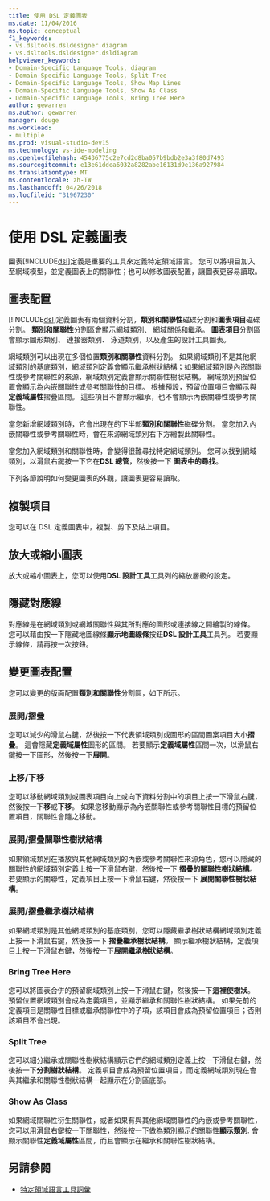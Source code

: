 ```yaml
---
title: 使用 DSL 定義圖表
ms.date: 11/04/2016
ms.topic: conceptual
f1_keywords:
- vs.dsltools.dsldesigner.diagram
- vs.dsltools.dsldesigner.dsldiagram
helpviewer_keywords:
- Domain-Specific Language Tools, diagram
- Domain-Specific Language Tools, Split Tree
- Domain-Specific Language Tools, Show Map Lines
- Domain-Specific Language Tools, Show As Class
- Domain-Specific Language Tools, Bring Tree Here
author: gewarren
ms.author: gewarren
manager: douge
ms.workload:
- multiple
ms.prod: visual-studio-dev15
ms.technology: vs-ide-modeling
ms.openlocfilehash: 45436775c2e7cd2d8ba057b9bdb2e3a3f80d7493
ms.sourcegitcommit: e13e61ddea6032a8282abe16131d9e136a927984
ms.translationtype: MT
ms.contentlocale: zh-TW
ms.lasthandoff: 04/26/2018
ms.locfileid: "31967230"
---
```

# <a name="working-with-the-dsl-definition-diagram"></a>使用 DSL 定義圖表
圖表[!INCLUDE[dsl](../modeling/includes/dsl_md.md)]定義是重要的工具來定義特定領域語言。 您可以將項目加入至網域模型，並定義圖表上的關聯性；也可以修改圖表配置，讓圖表更容易讀取。

## <a name="the-layout-of-the-diagram"></a>圖表配置
 [!INCLUDE[dsl](../modeling/includes/dsl_md.md)]定義圖表有兩個資料分割，**類別和關聯性**磁碟分割和**圖表項目**磁碟分割。 **類別和關聯性**分割區會顯示網域類別、 網域關係和繼承。 **圖表項目**分割區會顯示圖形類別、 連接器類別、 泳道類別，以及產生的設計工具圖表。

 網域類別可以出現在多個位置**類別和關聯性**資料分割。 如果網域類別不是其他網域類別的基底類別，網域類別定義會顯示繼承樹狀結構；如果網域類別是內嵌關聯性或參考關聯性的來源，網域類別定義會顯示關聯性樹狀結構。 網域類別預留位置會顯示為內嵌關聯性或參考關聯性的目標。 根據預設，預留位置項目會顯示與**定義域屬性**摺疊區間。 這些項目不會顯示繼承，也不會顯示內嵌關聯性或參考關聯性。

 當您新增網域類別時，它會出現在的下半部**類別和關聯性**磁碟分割。 當您加入內嵌關聯性或參考關聯性時，會在來源網域類別右下方繪製此關聯性。

 當您加入網域類別和關聯性時，會變得很難尋找特定網域類別。 您可以找到網域類別，以滑鼠右鍵按一下它在**DSL 總管**，然後按一下 **圖表中的尋找**。

 下列各節說明如何變更圖表的外觀，讓圖表更容易讀取。

## <a name="copying-elements"></a>複製項目
 您可以在 DSL 定義圖表中，複製、剪下及貼上項目。

## <a name="zooming-in-or-out-on-the-diagram"></a>放大或縮小圖表
 放大或縮小圖表上，您可以使用**DSL 設計工具**工具列的縮放層級的設定。

## <a name="hiding-map-lines"></a>隱藏對應線
 對應線是在網域類別或網域關聯性與其所對應的圖形或連接線之間繪製的線條。 您可以藉由按一下隱藏地圖線條**顯示地圖線條**按鈕**DSL 設計工具**工具列。 若要顯示線條，請再按一次按鈕。

## <a name="changing-the-diagram-layout"></a>變更圖表配置
 您可以變更的版面配置**類別和關聯性**分割區，如下所示。

### <a name="expandcollapse"></a>展開/摺疊
 您可以減少的滑鼠右鍵，然後按一下代表領域類別或圖形的區間圖案項目大小**摺疊**。 這會隱藏**定義域屬性**圖形的區間。 若要顯示**定義域屬性**區間一次，以滑鼠右鍵按一下圖形，然後按一下**展開**。

### <a name="move-updown"></a>上移/下移
 您可以移動網域類別或圖表項目向上或向下資料分割中的項目上按一下滑鼠右鍵，然後按一下**移**或**下移**。 如果您移動顯示為內嵌關聯性或參考關聯性目標的預留位置項目，關聯性會隨之移動。

### <a name="expandcollapse-relationships-tree"></a>展開/摺疊關聯性樹狀結構
 如果領域類別在播放與其他網域類別的內嵌或參考關聯性來源角色，您可以隱藏的關聯性的網域類別定義上按一下滑鼠右鍵，然後按一下 **摺疊的關聯性樹狀結構**。 若要顯示的關聯性，定義項目上按一下滑鼠右鍵，然後按一下 **展開關聯性樹狀結構**。

### <a name="expandcollapse-inheritance-tree"></a>展開/摺疊繼承樹狀結構
 如果網域類別是其他網域類別的基底類別，您可以隱藏繼承樹狀結構網域類別定義上按一下滑鼠右鍵，然後按一下 **摺疊繼承樹狀結構**。 顯示繼承樹狀結構，定義項目上按一下滑鼠右鍵，然後按一下**展開繼承樹狀結構**。

### <a name="bring-tree-here"></a>Bring Tree Here
 您可以將圖表合併的預留網域類別上按一下滑鼠右鍵，然後按一下**這裡使樹狀**。 預留位置網域類別會成為定義項目，並顯示繼承和關聯性樹狀結構。 如果先前的定義項目是關聯性目標或繼承關聯性中的子項，該項目會成為預留位置項目；否則該項目不會出現。

### <a name="split-tree"></a>Split Tree
 您可以細分繼承或關聯性樹狀結構顯示它們的網域類別定義上按一下滑鼠右鍵，然後按一下**分割樹狀結構**。 定義項目會成為預留位置項目，而定義網域類別現在會與其繼承和關聯性樹狀結構一起顯示在分割區底部。

### <a name="show-as-class"></a>Show As Class
 如果網域關聯性衍生關聯性，或者如果有與其他網域關聯性的內嵌或參考關聯性，您可以用滑鼠右鍵按一下關聯性，然後按一下做為類別顯示的關聯性**顯示類別**. 會顯示關聯性**定義域屬性**區間，而且會顯示在繼承和關聯性樹狀結構。

## <a name="see-also"></a>另請參閱

- [特定領域語言工具詞彙](http://msdn.microsoft.com/ca5e84cb-a315-465c-be24-76aa3df276aa)